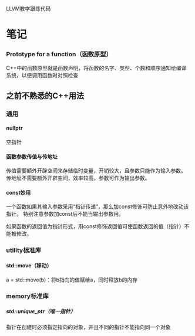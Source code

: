 LLVM教学跟练代码

# 笔记
### Prototype for a function（函数原型）
C++中的函数原型就是函数声明，将函数的名字、类型、个数和顺序通知给编译系统，以便调用函数时对照检查
## 之前不熟悉的C++用法
### 通用
#### nullptr
空指针
#### 函数参数传值与传地址
传值需要额外开辟空间来存储临时变量，开销较大，且参数只能作为输入参数。
传地址不需要额外开辟空间，效率较高，参数可作为输出参数。
#### const妙用
一个函数如果其输入参数采用“指针传递”，那么加const修饰可防止意外地改动该指针。
特别注意参数加const后不能当输出参数用。

如果函数的返回值为指针形式，用const修饰返回值可使函数返回的值（指针）不能被修改。
### utility标准库
#### std::move（移动）
a = std::move(b)：将b指向的值赋给a，同时释放b的内存
### memory标准库
##### std::unique_ptr（唯一指针）
指针在创建时必须指定指向的对象，并且不同的指针不能指向同一个对象
